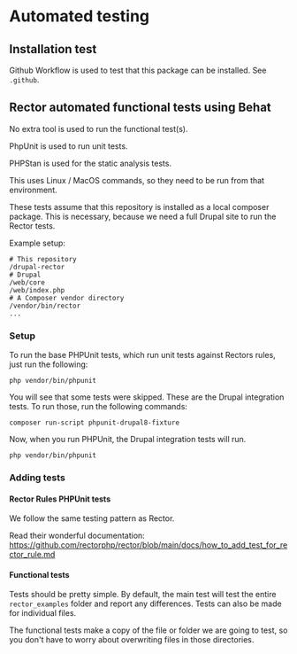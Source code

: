 # Automated testing

## Installation test

Github Workflow is used to test that this package can be installed. See `.github`.

## Rector automated functional tests using Behat

No extra tool is used to run the functional test(s).

PhpUnit is used to run unit tests.

PHPStan is used for the static analysis tests.

This uses Linux / MacOS commands, so they need to be run from that environment.

These tests assume that this repository is installed as a local composer package. This is necessary, because we need a full Drupal site to run the Rector tests.

Example setup:
```
# This repository
/drupal-rector
# Drupal
/web/core
/web/index.php
# A Composer vendor directory
/vendor/bin/rector
...
```

### Setup

To run the base PHPUnit tests, which run unit tests against Rectors rules, just run the following:

```
php vendor/bin/phpunit
```

You will see that some tests were skipped. These are the Drupal integration tests. To run those, run the following commands:

```
composer run-script phpunit-drupal8-fixture
```

Now, when you run PHPUnit, the Drupal integration tests will run.

```
php vendor/bin/phpunit
```

### Adding tests

#### Rector Rules PHPUnit tests

We follow the same testing pattern as Rector.

Read their wonderful documentation: https://github.com/rectorphp/rector/blob/main/docs/how_to_add_test_for_rector_rule.md

#### Functional tests

Tests should be pretty simple. By default, the main test will test the entire `rector_examples` folder and report any differences. Tests can also be made for individual files.

The functional tests make a copy of the file or folder we are going to test, so you don't have to worry about overwriting files in those directories.
